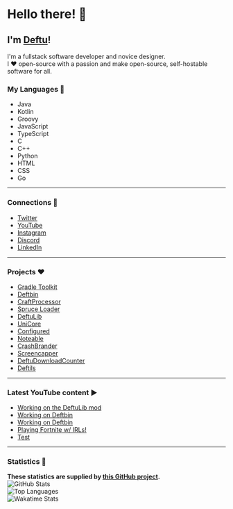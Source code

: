 # Hello there! 👋

## I'm [Deftu][website]!

I'm a fullstack software developer and novice designer.  
I ❤️ open-source with a passion and make open-source, self-hostable software for all.

### My Languages 💬
- Java
- Kotlin
- Groovy
- JavaScript
- TypeScript
- C
- C++
- Python
- HTML
- CSS
- Go

---

### Connections 🔗
- [Twitter][twitter]
- [YouTube][youtube]
- [Instagram][instagram]
- [Discord][discord]
- [LinkedIn][linkedin]

---

### Projects ❤️
- [Gradle Toolkit](https://github.com/Deftu/Gradle-Toolkit)
- [Deftbin](https://github.com/Deftu/Deftbin)
- [CraftProcessor](https://github.com/Deftu/CraftProcessor)
- [Spruce Loader](https://github.com/SpruceLoader)
- [DeftuLib](https://github.com/Deftu/DeftuLib)
- [UniCore](https://github.com/Deftu/UniCore)
- [Configured](https://github.com/Deftu/Configured)
- [Noteable](https://github.com/Deftu/Noteable)
- [CrashBrander](https://github.com/Deftu/CrashBrander)
- [Screencapper](https://github.com/Deftu/Screencapper)
- [DeftuDownloadCounter](https://github.com/Deftu/DeftuDownloadCounter)
- [Deftils](https://github.com/Deftu/Deftils)

---

### Latest YouTube content ▶
<!-- YOUTUBE:START -->
- [Working on the DeftuLib mod](https://www.youtube.com/watch?v=tqCutVG1nd4)
- [Working on Deftbin](https://www.youtube.com/watch?v=OkmywEjoIoo)
- [Working on Deftbin](https://www.youtube.com/watch?v=7GvaBNa5kNs)
- [Playing Fortnite w/ IRLs!](https://www.youtube.com/watch?v=xdHjxN5WAhA)
- [Test](https://www.youtube.com/watch?v=_sFjM4NsH2U)
<!-- YOUTUBE:END -->

---

### Statistics 📜
**These statistics are supplied by [this GitHub project](https://github.com/anuraghazra/github-readme-stats).**  
![GitHub Stats](https://github-readme-stats.vercel.app/api?username=Deftu&show_icons=trye&line_height=27&theme=onedark&hide_border=true)  
![Top Languages](https://github-readme-stats.vercel.app/api/top-langs/?username=Deftu&card_width=400&langs_count=10&hide_border=true&theme=onedark)  
![Wakatime Stats](https://github-readme-stats.vercel.app/api/wakatime?username=Deftu&theme=onedark&hide_border=true)

[website]: https://deftu.xyz/
[twitter]: https://twitter.com/DeftuDev
[youtube]: https://www.youtube.com/@deftudev
[instagram]: https://www.instagram.com/deftudev
[discord]: https://shr.deftu.xyz/discord
[linkedin]: https://www.linkedin.com/in/matthew-vaughan-047800226
